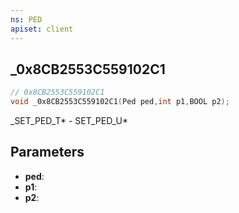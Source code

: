 ```yaml
---
ns: PED
apiset: client
---
```

## _0x8CB2553C559102C1

```c
// 0x8CB2553C559102C1
void _0x8CB2553C559102C1(Ped ped,int p1,BOOL p2);
```

_SET_PED_T* - SET_PED_U*

## Parameters
* **ped**:
* **p1**:
* **p2**:



